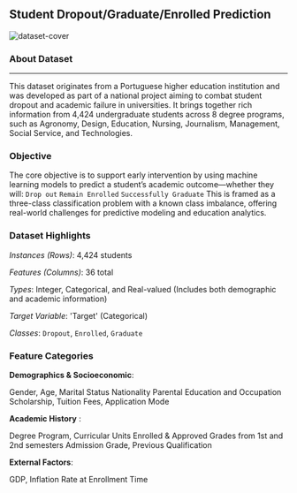 ## Student Dropout/Graduate/Enrolled Prediction 

![dataset-cover](https://github.com/user-attachments/assets/e017ac6d-f96b-4193-89cd-862161f9c32d)

### About Dataset
---------------------------------------------------------------------------------
This dataset originates from a Portuguese higher education institution and was developed as part of a national project aiming to combat student dropout and academic failure in universities. It brings together rich information from 4,424 undergraduate students across 8 degree programs, such as Agronomy, Design, Education, Nursing, Journalism, Management, Social Service, and Technologies.

### Objective
The core objective is to support early intervention by using machine learning models to predict a student’s academic outcome—whether they will:
`Drop out`
`Remain Enrolled`
`Successfully Graduate`
This is framed as a three-class classification problem with a known class imbalance, offering real-world challenges for predictive modeling and education analytics.


### Dataset Highlights
*Instances (Rows)*: 4,424 students

*Features (Columns)*: 36 total

*Types*: Integer, Categorical, and Real-valued
(Includes both demographic and academic information)

*Target Variable*: 'Target' (Categorical)

*Classes*: `Dropout`, `Enrolled`, `Graduate`


### Feature Categories

**Demographics & Socioeconomic**:

Gender, Age, Marital Status
Nationality
Parental Education and Occupation
Scholarship, Tuition Fees, Application Mode

**Academic History** :

Degree Program, Curricular Units Enrolled & Approved
Grades from 1st and 2nd semesters
Admission Grade, Previous Qualification

**External Factors**:

GDP, Inflation Rate at Enrollment Time
